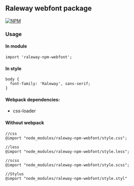## Raleway webfont package

[![NPM](https://nodei.co/npm-dl/raleway-npm-webfont.png?months=1)](https://nodei.co/npm/raleway-npm-webfont/)

### Usage

#### In module

```
import 'raleway-npm-webfont';
```

#### In style

```
body {
  font-family: 'Raleway', sans-serif;
}
```

#### Webpack dependencies:

- css-loader

#### Without webpack

```
//css
@import "node_modules/raleway-npm-webfont/style.css";

//less
@import "node_modules/raleway-npm-webfont/style.less";

//scss
@import "node_modules/raleway-npm-webfont/style.scss";

//Stylus
@import "node_modules/raleway-npm-webfont/style.styl"
```
